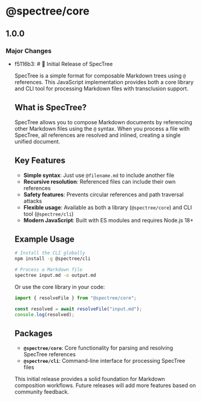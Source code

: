 # @spectree/core

## 1.0.0

### Major Changes

- f5116b3: # 🎉 Initial Release of SpecTree

  SpecTree is a simple format for composable Markdown trees using `@` references. This JavaScript implementation provides both a core library and CLI tool for processing Markdown files with transclusion support.

  ## What is SpecTree?

  SpecTree allows you to compose Markdown documents by referencing other Markdown files using the `@` syntax. When you process a file with SpecTree, all references are resolved and inlined, creating a single unified document.

  ## Key Features
  - **Simple syntax**: Just use `@filename.md` to include another file
  - **Recursive resolution**: Referenced files can include their own references
  - **Safety features**: Prevents circular references and path traversal attacks
  - **Flexible usage**: Available as both a library (`@spectree/core`) and CLI tool (`@spectree/cli`)
  - **Modern JavaScript**: Built with ES modules and requires Node.js 18+

  ## Example Usage

  ```sh
  # Install the CLI globally
  npm install -g @spectree/cli

  # Process a Markdown file
  spectree input.md -o output.md
  ```

  Or use the core library in your code:

  ```js
  import { resolveFile } from "@spectree/core";

  const resolved = await resolveFile("input.md");
  console.log(resolved);
  ```

  ## Packages
  - **`@spectree/core`**: Core functionality for parsing and resolving SpecTree references
  - **`@spectree/cli`**: Command-line interface for processing SpecTree files

  This initial release provides a solid foundation for Markdown composition workflows. Future releases will add more features based on community feedback.
